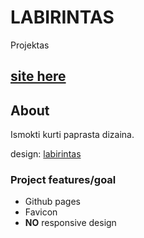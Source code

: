 # LABIRINTAS
Projektas

## <a href="https://zydrunask.github.io/404_dizainas/">site here</a>

## About
Ismokti kurti paprasta dizaina.

design: <a href="https://dribbble.com/shots/2537184-Day-008-404-Page-Daily-UI">labirintas</a>

### Project features/goal
- Github pages
- Favicon
- **NO** responsive design